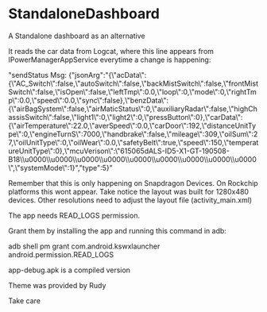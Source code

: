 # StandaloneDashboard
A Standalone dashboard as an alternative

It reads the car data from Logcat, where this line appears from IPowerManagerAppService everytime a change is happening:

"sendStatus Msg: {\"jsonArg\":\"{\\\"acData\\\":{\\\"AC_Switch\\\":false,\\\"autoSwitch\\\":false,\\\"backMistSwitch\\\":false,\\\"frontMistSwitch\\\":false,\\\"isOpen\\\":false,\\\"leftTmp\\\":0.0,\\\"loop\\\":0,\\\"mode\\\":0,\\\"rightTmp\\\":0.0,\\\"speed\\\":0.0,\\\"sync\\\":false},\\\"benzData\\\":{\\\"airBagSystem\\\":false,\\\"airMaticStatus\\\":0,\\\"auxiliaryRadar\\\":false,\\\"highChassisSwitch\\\":false,\\\"light1\\\":0,\\\"light2\\\":0,\\\"pressButton\\\":0},\\\"carData\\\":{\\\"airTemperature\\\":22.0,\\\"averSpeed\\\":0.0,\\\"carDoor\\\":192,\\\"distanceUnitType\\\":0,\\\"engineTurnS\\\":7000,\\\"handbrake\\\":false,\\\"mileage\\\":309,\\\"oilSum\\\":27,\\\"oilUnitType\\\":0,\\\"oilWear\\\":0.0,\\\"safetyBelt\\\":true,\\\"speed\\\":150,\\\"temperatureUnitType\\\":0},\\\"mcuVerison\\\":\\\"615065dALS-ID5-X1-GT-190508-B18\\\\u0000\\\\u0000\\\\u0000\\\\u0000\\\\u0000\\\\u0000\\\\u0000\\\\u0000\\\\u0000\\\",\\\"systemMode\\\":1}\",\"type\":5}"

Remember that this is only happening on Snapdragon Devices. On Rockchip platforms this wont appear.
Take notice the layout was built for 1280x480 devices. Other resolutions need to adjust the layout file (activity_main.xml)



The app needs READ_LOGS permission.

Grant them by installing the app and running this command in adb:

adb shell pm grant com.android.kswxlauncher android.permission.READ_LOGS

app-debug.apk is a compiled version

Theme was provided by Rudy

Take care 
